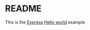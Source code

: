 # README

This is the [Express](https://expressjs.com) [Hello world](https://expressjs.com/en/starter/hello-world.html) example 